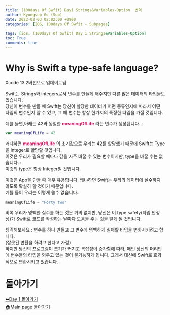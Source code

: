 ```yaml
---
title: (100days Of Swfit) Day1 Strings&Variables-Option  번역
author: Kyungsup Go (Sup)
date: 2022-02-03 02:02:00 +0900
categories: [IOS, 100days Of Swfit - Subpages]

tags: [ios, (100days Of Swfit) Day 1 Strings&Variables-Option]
toc: True
comments: true
---
```


# Why is Swift a type-safe language?
Xcode 13.2버전으로 업데이트됨


Swift는 Strings와 integers로서 변수를 만들게 해주지만 다른 많은 데이터의 타입들도 있습니다. <br>
당신이 변수를 만들 때 Swift는 당신이 할당한 데이터가 어떤 종류인지에 따라서 어떤 타입의 변수인지 알 수 있고, 그 때 변수는 항상 한가지의 특정한 타입을 가질 것입니다.

예를 들면,아래는 42와 동일한 <span style ="color : #e6196b">**meaningOfLife**</span> 라는 변수가 생성됩니다. :
```swift
var meaningOfLife = 42
```

왜냐하면 <span style ="color : #e6196b">**meaningOfLife**</span> 의 초기값으로 우리는 42를 할당했기 때문에 Swift는 Type을 integer로 할당할 것입니다.<br>
이것은 우리가 필요할 때마다 값을 자주 바꿀 수 있는 변수이지만, type을 바꿀 수는 없습니다. :<br>이것의 type은 항상 Integer일 것입니다.

이것은 App을 만들 때 매우 유용합니다. 왜냐하면 Swift는 우리의 데이터에 실수하지 않도록 확실히 할 것이기 때문입니다.<br>예를 들어 우리는 이렇게 쓸수 없습니다.:
```swift
meaningOfLife = "Forty two"
```
비록 우리가 명백한 실수를 하는 것은 거의 없지만, 당신은 이 type safety(타입 안정성)가 Swift로 코드를 작성하는 날마다 도움을 주는 것을 알게 될 것입니다.

셍긱해보세요 : 변수를 하나 만들고 그 변수에 명백하게 실패할 타입을 변화시키려고 합니다.<br>(잘못된 변환을 하려고 한다고 가정)<br>
하지만 당신의 프로그램이 크기가 커지고 복잡성이 증가함에 따라, 매번 당신의 머리안에 변수들의 타입을 외우고 있는 것이 불가능하게 됩니다. 그래서 대신에 Swift로 효과적으로 변환시키고 있습니다.  

# 돌아가기 

[⬅️Day 1 돌아가기](https://suppppppp.github.io/posts/100days_MainPage_day1_ko/)<br>
[🏠Main page 돌아가기](https://suppppppp.github.io/posts/100days_MainPage_ko/)
